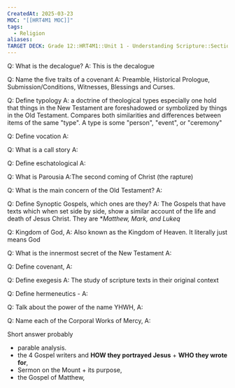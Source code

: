 ```yaml
---
CreatedAt: 2025-03-23
MOC: "[[HRT4M1 MOC]]"
tags:
  - Religion
aliases: 
TARGET DECK: Grade 12::HRT4M1::Unit 1 - Understanding Scripture::Section 2-3
---
```

Q: What is the decalogue?
A: This is the decalogue
<!--ID: 1742756506320-->


Q: Name the five traits of a covenant
A: Preamble, Historical Prologue, Submission/Conditions, Witnesses, Blessings and Curses.

Q: Define typology
A: a doctrine of theological types especially one hold that things in the New Testament are foreshadowed or symbolized by things in the Old Testament. Compares both similarities and differences between items of the same "type". A type is some "person", "event", or "ceremony"

Q: Define vocation 
A:

Q: What is a call story 
A:

Q: Define eschatological 
A:

Q: What is Parousia 
A:The second coming of Christ (the rapture)

Q: What is the main concern of the Old Testament?
A:

Q: Define Synoptic Gospels, which ones are they?
A: The Gospels that have texts which when set side by side, show a similar account of the life and death of Jesus Christ. They are **Matthew, Mark, and Lukeq*


Q: Kingdom of God, 
A: Also known as the Kingdom of Heaven. It literally just means God

Q: What is the innermost secret of the New Testament
A:

Q: Define covenant, 
A:

Q: Define exegesis 
A: The study of scripture texts in their original context

Q: Define hermeneutics - 
A:

Q: Talk about the power of the name YHWH,
A:

Q: Name each of the Corporal Works of Mercy,
A:


Short answer probably
- parable analysis.
- the 4 Gospel writers and **HOW they portrayed Jesus** + **WHO they wrote for**,
- Sermon on the Mount + its purpose, 
- the Gospel of Matthew,